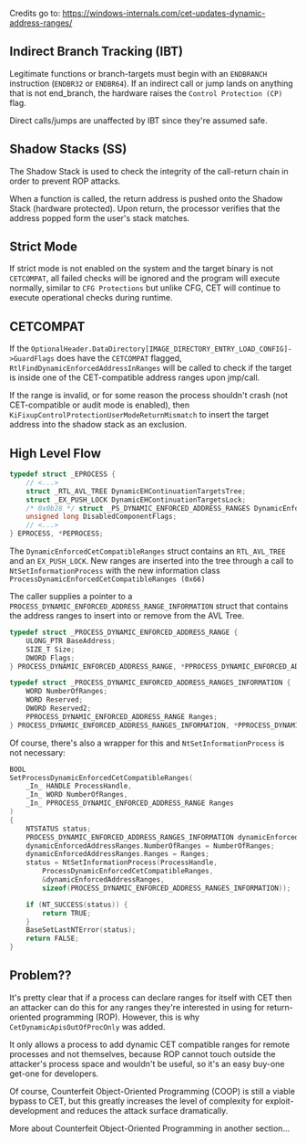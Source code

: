 Credits go to: https://windows-internals.com/cet-updates-dynamic-address-ranges/

## Indirect Branch Tracking (IBT)
Legitimate functions or branch-targets must begin with an `ENDBRANCH` instruction (`ENDBR32` or `ENDBR64`). If an indirect call or jump lands on anything that is not end_branch, the hardware raises the `Control Protection (CP)` flag.

Direct calls/jumps are unaffected by IBT since they're assumed safe.
## Shadow Stacks (SS)
The Shadow Stack is used to check the integrity of the call-return chain in order to prevent ROP attacks.

When a function is called, the return address is pushed onto the Shadow Stack (hardware protected). Upon return, the processor verifies that the address popped form the user's stack matches.

## Strict Mode
If strict mode is not enabled on the system and the target binary is not `CETCOMPAT`, all failed checks will be ignored and the program will execute normally, similar to `CFG Protections` but unlike CFG, CET will continue to execute operational checks during runtime.

## CETCOMPAT
If the `OptionalHeader.DataDirectory[IMAGE_DIRECTORY_ENTRY_LOAD_CONFIG]->GuardFlags` does have the `CETCOMPAT` flagged, `RtlFindDynamicEnforcedAddressInRanges` will be called to check if the target is inside one of the CET-compatible address ranges upon jmp/call.

If the range is invalid, or for some reason the process shouldn't crash (not CET-compatible or audit mode is enabled), then `KiFixupControlProtectionUserModeReturnMismatch` to insert the target address into the shadow stack as an exclusion.

## High Level Flow

```cpp
typedef struct _EPROCESS {
    // <...>
    struct _RTL_AVL_TREE DynamicEHContinuationTargetsTree;  
    struct _EX_PUSH_LOCK DynamicEHContinuationTargetsLock;  
    /* 0x0b28 */ struct _PS_DYNAMIC_ENFORCED_ADDRESS_RANGES DynamicEnforcedCetCompatibleRanges;  
    unsigned long DisabledComponentFlags;
    // <...>
} EPROCESS, *PEPROCESS;


```

The `DynamicEnforcedCetCompatibleRanges` struct contains an `RTL_AVL_TREE` and an `EX_PUSH_LOCK`. New ranges are inserted into the tree through a call to `NtSetInformationProcess` with the new information class `ProcessDynamicEnforcedCetCompatibleRanges (0x66)`

The caller supplies a pointer to a `PROCESS_DYNAMIC_ENFORCED_ADDRESS_RANGE_INFORMATION` struct that contains the address ranges to insert into or remove from the AVL Tree.

```cpp
typedef struct _PROCESS_DYNAMIC_ENFORCED_ADDRESS_RANGE {  
    ULONG_PTR BaseAddress;  
    SIZE_T Size;  
    DWORD Flags;  
} PROCESS_DYNAMIC_ENFORCED_ADDRESS_RANGE, *PPROCESS_DYNAMIC_ENFORCED_ADDRESS_RANGE;

typedef struct _PROCESS_DYNAMIC_ENFORCED_ADDRESS_RANGES_INFORMATION {  
    WORD NumberOfRanges; 
    WORD Reserved;  
    DWORD Reserved2;  
    PPROCESS_DYNAMIC_ENFORCED_ADDRESS_RANGE Ranges;  
} PROCESS_DYNAMIC_ENFORCED_ADDRESS_RANGES_INFORMATION, *PPROCESS_DYNAMIC_ENFORCED_ADDRESS_RANGES_INFORMATION;
```

Of course, there's also a wrapper for this and `NtSetInformationProcess` is not necessary:
```cpp
BOOL  
SetProcessDynamicEnforcedCetCompatibleRanges(  
    _In_ HANDLE ProcessHandle,  
    _In_ WORD NumberOfRanges,  
    _In_ PPROCESS_DYNAMIC_ENFORCED_ADDRESS_RANGE Ranges  
)  
{  
    NTSTATUS status;  
    PROCESS_DYNAMIC_ENFORCED_ADDRESS_RANGES_INFORMATION dynamicEnforcedAddressRanges;  
    dynamicEnforcedAddressRanges.NumberOfRanges = NumberOfRanges;  
    dynamicEnforcedAddressRanges.Ranges = Ranges;  
    status = NtSetInformationProcess(ProcessHandle,  
        ProcessDynamicEnforcedCetCompatibleRanges,  
        &dynamicEnforcedAddressRanges,  
        sizeof(PROCESS_DYNAMIC_ENFORCED_ADDRESS_RANGES_INFORMATION));  

    if (NT_SUCCESS(status)) {  
        return TRUE;  
    }  
    BaseSetLastNTError(status);  
    return FALSE;  
}
```
## Problem??
It's pretty clear that if a process can declare ranges for itself with CET then an attacker can do this for any ranges they're interested in using for return-oriented programming (ROP). However, this is why `CetDynamicApisOutOfProcOnly` was added.

It only allows a process to add dynamic CET compatible ranges for remote processes and not themselves, because ROP cannot touch outside the attacker's process space and wouldn't be useful, so it's an easy buy-one get-one for developers.

Of course, Counterfeit Object-Oriented Programming (COOP) is still a viable bypass to CET, but this greatly increases the level of complexity for exploit-development and reduces the  attack surface dramatically.

More about Counterfeit Object-Oriented Programming in another section...

